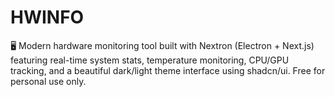 # HWINFO
🖥️ Modern hardware monitoring tool built with Nextron (Electron + Next.js) featuring real-time system stats, temperature monitoring, CPU/GPU tracking, and a beautiful dark/light theme interface using shadcn/ui. Free for personal use only.
